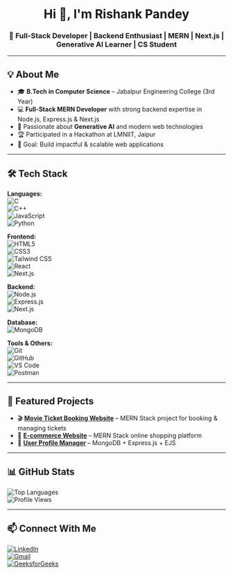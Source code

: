 <h1 align="center">Hi 👋, I'm Rishank Pandey</h1>
<h3 align="center">🚀 Full-Stack Developer | Backend Enthusiast | MERN | Next.js | Generative AI Learner | CS Student</h3>

---

## 💡 About Me  
- 🎓 **B.Tech in Computer Science** – Jabalpur Engineering College (3rd Year)  
- 💻 **Full-Stack MERN Developer** with strong backend expertise in Node.js, Express.js & Next.js  
- 🤖 Passionate about **Generative AI** and modern web technologies  
- 🏆 Participated in a Hackathon at LMNIIT, Jaipur 
- 🎯 Goal: Build impactful & scalable web applications  

---

## 🛠️ Tech Stack  

**Languages:**  
![C](https://img.shields.io/badge/C-A8B9CC?style=for-the-badge&logo=c&logoColor=black)  
![C++](https://img.shields.io/badge/C++-00599C?style=for-the-badge&logo=c%2B%2B&logoColor=white)  
![JavaScript](https://img.shields.io/badge/JavaScript-FFD43B?style=for-the-badge&logo=javascript&logoColor=black)  
![Python](https://img.shields.io/badge/Python-14354C?style=for-the-badge&logo=python&logoColor=white)  

**Frontend:**  
![HTML5](https://img.shields.io/badge/HTML5-E34F26?style=for-the-badge&logo=html5&logoColor=white)  
![CSS3](https://img.shields.io/badge/CSS3-1572B6?style=for-the-badge&logo=css3&logoColor=white)  
![Tailwind CSS](https://img.shields.io/badge/Tailwind%20CSS-38B2AC?style=for-the-badge&logo=tailwind-css&logoColor=white)  
![React](https://img.shields.io/badge/React-20232A?style=for-the-badge&logo=react&logoColor=61DAFB)  
![Next.js](https://img.shields.io/badge/Next.js-000000?style=for-the-badge&logo=next.js&logoColor=white)  

**Backend:**  
![Node.js](https://img.shields.io/badge/Node.js-339933?style=for-the-badge&logo=nodedotjs&logoColor=white)  
![Express.js](https://img.shields.io/badge/Express.js-000000?style=for-the-badge&logo=express&logoColor=white)  
![Next.js](https://img.shields.io/badge/Next.js-000000?style=for-the-badge&logo=next.js&logoColor=white)  

**Database:**  
![MongoDB](https://img.shields.io/badge/MongoDB-4EA94B?style=for-the-badge&logo=mongodb&logoColor=white)  

**Tools & Others:**  
![Git](https://img.shields.io/badge/Git-F05032?style=for-the-badge&logo=git&logoColor=white)  
![GitHub](https://img.shields.io/badge/GitHub-181717?style=for-the-badge&logo=github&logoColor=white)  
![VS Code](https://img.shields.io/badge/VS%20Code-0078d7?style=for-the-badge&logo=visual-studio-code&logoColor=white)  
![Postman](https://img.shields.io/badge/Postman-FF6C37?style=for-the-badge&logo=postman&logoColor=white)  

---

## 📌 Featured Projects  

- 🎬 **[Movie Ticket Booking Website](https://github.com/rishank09/movie-ticket-booking)** – MERN Stack project for booking & managing tickets  
- 🛒 **[E-commerce Website](https://github.com/rishank09/e-commerce)** – MERN Stack online shopping platform  
- 📂 **[User Profile Manager](https://github.com/rishank09/user-profile-manager)** – MongoDB + Express.js + EJS  

---

## 📊 GitHub Stats  

![Top Languages](https://github-readme-stats.vercel.app/api/top-langs/?username=rishank09&layout=compact&theme=tokyonight)  
![Profile Views](https://komarev.com/ghpvc/?username=rishank09&color=blue)  

---

## 📫 Connect With Me  

[![LinkedIn](https://img.shields.io/badge/LinkedIn-0A66C2?style=for-the-badge&logo=linkedin&logoColor=white)](https://www.linkedin.com/in/rishank-pandey-aaa4b5292/)  
[![Gmail](https://img.shields.io/badge/Gmail-D14836?style=for-the-badge&logo=gmail&logoColor=white)](mailto:rishankpandeysss01@gmail.com)  
[![GeeksforGeeks](https://img.shields.io/badge/GeeksforGeeks-0F9D58?style=for-the-badge&logo=geeksforgeeks&logoColor=white)](https://www.geeksforgeeks.org/user/rishankpandey07/)  



